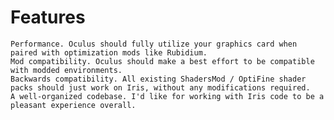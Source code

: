 
# Features

    Performance. Oculus should fully utilize your graphics card when paired with optimization mods like Rubidium.
    Mod compatibility. Oculus should make a best effort to be compatible with modded environments.
    Backwards compatibility. All existing ShadersMod / OptiFine shader packs should just work on Iris, without any modifications required.
    A well-organized codebase. I'd like for working with Iris code to be a pleasant experience overall.
